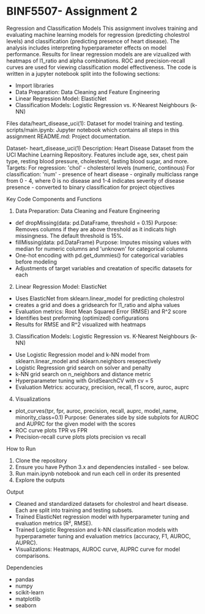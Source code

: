# BINF5507- Assignment 2
Regression and Classification Models
This assignment involves training and evaluating machine learning models for regression (predicting cholestrol levels) and classification (predicting presence of heart disease). The analysis includes interpreting hyperparameter effects on model performance. Results for linear regression models are  are vizualized with heatmaps of l1_ratio and alpha combinations. ROC and precision-recall curves are used for viewing classification model effectiveness. The code is written in a jupyter notebook split into the following sections: 
- Import libraries 
- Data Preparation: Data Cleaning and Feature Engineering  
- Linear Regression Model: ElasticNet
- Classification Models: Logistic Regression vs. K-Nearest Neighbours (k-NN)

Files 
data/heart_disease_uci(1): Dataset for model training and testing.
scripts/main.ipynb: Jupyter notebook which contains all steps in this assignment
README.md: Project documentation.

Dataset- heart_disease_uci(1)
Description: Heart Disease Dataset from the UCI Machine Learning Repository. Features include age, sex, chest pain type, resting blood pressure, cholesterol, fasting blood sugar, and more.
Targets:
For regression: 'chol' - cholesterol levels (numeric, continous)
For classification: 'num' - presence of heart disease 
                             - orginally multiclass range from 0 - 4, where 0 is no disease and 1-4 indicates severity of disease presence
                             - converted to binary classification for project objectives  

Key Code Components and Functions 
1. Data Preparation: Data Cleaning and Feature Engineering
 - def dropMissing(data: pd.DataFrame, threshold = 0.15)
    Purpose: Removes columns if they are above threshold as it indicats high missingness. The default threshold is 15%.
 - fillMissing(data: pd.DataFrame)
    Purpose: Imputes missing values with median for numeric columns and 'unknown' for categorical columns
 - One-hot encoding with pd.get_dummies() for categorical variables before modeling 
 - Adjustments of target variables and creatation of specific datasets for each

2. Linear Regression Model: ElasticNet
 - Uses ElasticNet from sklearn.linear_model for predicting cholestrol 
 - creates a grid and does a gridsearch for l1_ratio and alpha values
 - Evaluation metrics: Root Mean Squared Error (RMSE) and R^2 score
 - Identifies best preforming (optimized) configurations 
 - Results for RMSE and R^2 visualized with heatmaps 

3. Classification Models: Logistic Regression vs. K-Nearest Neighbours (k-NN)
 - Use Logistic Regression model and k-NN model from sklearn.linear_model and sklearn.neighbors resepectively 
 - Logistic Regression grid search on solver and penalty  
 - k-NN grid search on n_neighbors and distance metric
 - Hyperparameter tuning with GridSearchCV with cv = 5 
 - Evaluation Metrics: accuracy, precision, recall, f1 score, auroc, auprc

4. Visualizations
 - plot_curves(tpr, fpr, auroc, precision, recall, auprc, model_name, minority_class=0.1) 
    Purpose: Generates side by side subplots for AUROC and AUPRC for the given model with the scores
 - ROC curve plots TPR vs FPR
 - Precision-recall curve plots plots precision vs recall 


How to Run
1. Clone the repository
2. Ensure you have Python 3.x and dependencies installed - see below.
3. Run main.ipynb notebook and run each cell in order its presented
4. Explore the outputs

Output
- Cleaned and standardized datasets for cholestrol and heart disease. Each are split into training and testing subsets.
- Trained ElasticNet regression model with hyperparameter tuning and evaluation metrics (R², RMSE).
- Trained Logistic Regression and k-NN classification models with hyperparameter tuning and evaluation metrics (accuracy, F1, AUROC, AUPRC).
- Visualizations: Heatmaps, AUROC curve, AUPRC curve for model comparisons.

Dependencies
- pandas
- numpy
- scikit-learn
- matplotlib
- seaborn